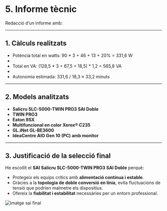 
# 5. Informe tècnic

Redacció d’un informe amb:  

---

## 1. Càlculs realitzats

- Potència total en watts: 90 * 3 + 46 + 13 + 20% = 331,6 W
- 
- Total en VA: (128,5 * 3 + 67,5 + 18,5) * 1,2 = 565,8 VA
- 
- Autonomia estimada: 331,6 / 18,3 ≈ 33,2 minuts

---

## 2. Models analitzats

- **Salicru SLC-5000-TWIN PRO3 SAI Doble**  
- **TWIN PRO3**  
- **Eaton 9SX**  
- **Multifuncional en color Xerox® C235**  
- **GL.iNet GL-BE3600**  
- **IdeaCentre AIO Gen 10 (PC) amb monitor**  

---

## 3. Justificació de la selecció final

He escollit el **SAI Salicru SLC-5000-TWIN PRO3 SAI Doble** perquè:

- Protegeix els equips crítics amb **alimentació contínua i estable**.  
- Gràcies a la **topologia de doble conversió en línia**, evita fluctuacions de tensió que podrien malmetre els dispositius.  
- Ofereix la **fiabilitat i estabilitat** necessàries per un entorn professional.

![imatge sai final](imatge/sai.png)




